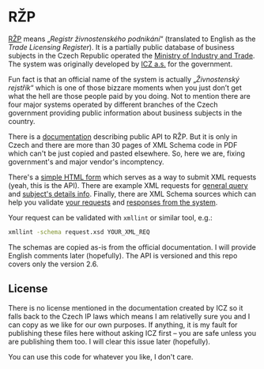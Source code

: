 # RŽP

[RŽP](http://www.rzp.cz) means „*Registr živnostenského podnikání*“
(translated to English as the *Trade Licensing Register*). It is a
partially public database of business subjects in the Czech Republic
operated the [Ministry of Industry and Trade](http://www.mpo.cz). The
system was originally developed by [ICZ a.s.](http://www.i.cz) for the
government.

Fun fact is that an official name of the system is actually
„*Živnostenský rejstřík*“ which is one of those bizzare moments when
you just don’t get what the hell are those people paid by you doing.
Not to mention there are four major systems operated by different
branches of the Czech government providing public information about
business subjects in the country.

There is a [documentation](http://www.rzp.cz/napoveda.html) describing
public API to RŽP. But it is only in Czech and there are more than 30
pages of XML Schema code in PDF which can't be just copied and pasted
elsewhere. So, here we are, fixing government's and major vendor's
incomptency.

There's a [simple HTML form](index.html) which serves as a way to
submit XML requests (yeah, this is the API). There are example XML
requests for [general query](req-query.xml) and [subject's details
info](req-detail.xml). Finally, there are XML Schema sources which can
help you validate [your requests](request.xsd) and [responses from the
system](response.xsd).

Your request can be validated with `xmllint` or similar tool, e.g.:

```bash
xmllint -schema request.xsd YOUR_XML_REQ
```

The schemas are copied as-is from the official documentation. I will
provide English comments later (hopefully). The API is versioned and
this repo covers only the version 2.6.

## License

There is no license mentioned in the documentation created by ICZ so
it falls back to the Czech IP laws which means I am relativelly sure
you and I can copy as we like for our own purposes. If anything, it is
my fault for publishing these files here without asking ICZ first –
you are safe unless you are publishing them too. I will clear this
issue later (hopefully).

You can use this code for whatever you like, I don't care.
